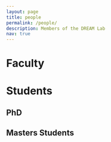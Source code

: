 ```yaml
---
layout: page
title: people
permalink: /people/
description: Members of the DREAM Lab
nav: true
---
```


# Faculty

# Students

## PhD 

## Masters Students 

